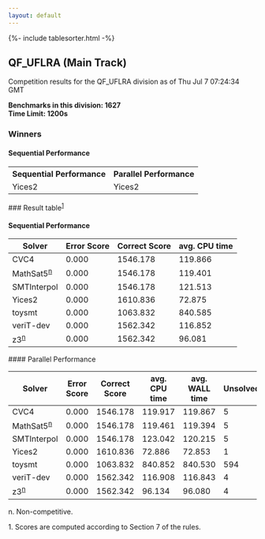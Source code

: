 ```yaml
---
layout: default
---
```

{%- include tablesorter.html -%}

##  QF_UFLRA (Main Track)

Competition results for the QF_UFLRA division as of Thu Jul 7 07:24:34 GMT

**Benchmarks in this division: 1627**
<br/>
**Time Limit: 1200s**


### Winners
#### Sequential Performance
<table>
<tr>
<th class="center">Sequential Performance</th>
<th class="center">Parallel Performance</th>
</tr>
<tr class="center">
<td>Yices2</td>
<td>Yices2</td>
</tr>
</table>
### Result table<sup><a href="#fn1">1</a></sup>
 




#### Sequential Performance
<table id="sequential" class="result sorted">
<thead>
<tr>
<th class="center">Solver</th>
<th class="center">Error Score</th>
<th class="center">Correct Score</th>
<th class="center">avg. CPU time </th>
</tr>
</thead>
<tr>
<td>CVC4</td>
<td class="right">0.000</td>
<td class="right">1546.178</td>
<td class="right">119.866</td>
</tr>
<tr>
<td>MathSat5<SUP><a href="#fn">n</a></SUP>
</td>
<td class="right">0.000</td>
<td class="right">1546.178</td>
<td class="right">119.401</td>
</tr>
<tr>
<td>SMTInterpol</td>
<td class="right">0.000</td>
<td class="right">1546.178</td>
<td class="right">121.513</td>
</tr>
<tr>
<td>Yices2</td>
<td class="right">0.000</td>
<td class="right">1610.836</td>
<td class="right">72.875</td>
</tr>
<tr>
<td>toysmt</td>
<td class="right">0.000</td>
<td class="right">1063.832</td>
<td class="right">840.585</td>
</tr>
<tr>
<td>veriT-dev</td>
<td class="right">0.000</td>
<td class="right">1562.342</td>
<td class="right">116.852</td>
</tr>
<tr>
<td>z3<SUP><a href="#fn">n</a></SUP>
</td>
<td class="right">0.000</td>
<td class="right">1562.342</td>
<td class="right">96.081</td>
</tr>

</table>
#### Parallel Performance
<table id="parallel" class="result sorted">
<thead>
<tr>
<th class="center">Solver</th><th class="center">Error Score</th>
<th class="center">Correct Score</th>
<th class="center">avg. CPU time </th>
<th class="center">avg. WALL time </th>

<th class="center">Unsolved</th>
</tr>
</thead>
<tr>
<td>CVC4</td>
<td class="right">0.000</td>
<td class="right">1546.178</td>
<td class="right">119.917</td>
<td class="right">119.867</td>
<td class="right">5</td>
</tr>
<tr>
<td>MathSat5<SUP><a href="#fn">n</a></SUP>
</td>
<td class="right">0.000</td>
<td class="right">1546.178</td>
<td class="right">119.461</td>
<td class="right">119.394</td>
<td class="right">5</td>
</tr>
<tr>
<td>SMTInterpol</td>
<td class="right">0.000</td>
<td class="right">1546.178</td>
<td class="right">123.042</td>
<td class="right">120.215</td>
<td class="right">5</td>
</tr>
<tr>
<td>Yices2</td>
<td class="right">0.000</td>
<td class="right">1610.836</td>
<td class="right">72.886</td>
<td class="right">72.853</td>
<td class="right">1</td>
</tr>
<tr>
<td>toysmt</td>
<td class="right">0.000</td>
<td class="right">1063.832</td>
<td class="right">840.852</td>
<td class="right">840.530</td>
<td class="right">594</td>
</tr>
<tr>
<td>veriT-dev</td>
<td class="right">0.000</td>
<td class="right">1562.342</td>
<td class="right">116.908</td>
<td class="right">116.843</td>
<td class="right">4</td>
</tr>
<tr>
<td>z3<SUP><a href="#fn">n</a></SUP>
</td>
<td class="right">0.000</td>
<td class="right">1562.342</td>
<td class="right">96.134</td>
<td class="right">96.080</td>
<td class="right">4</td>
</tr>
</table>
<span id="fn"> n. Non-competitive.</span>

<span id="fn1"> 1. Scores are computed according to Section 7 of the rules.</span>


